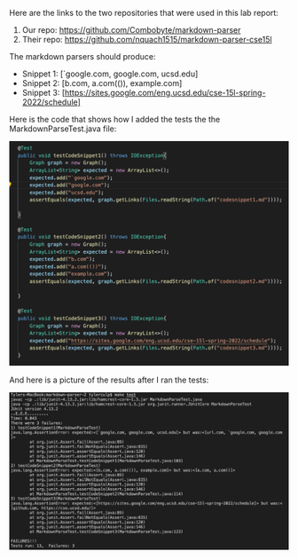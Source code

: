 Here are the links to the two repositories that were used in this lab report:

1. Our repo: https://github.com/Combobyte/markdown-parser
2. Their repo: https://github.com/nquach1515/markdown-parser-cse15l

The markdown parsers should produce:

* Snippet 1: [`google.com, google.com, ucsd.edu]
* Snippet 2: [b.com, a.com(()), example.com]
* Snippet 3: [https://sites.google.com/eng.ucsd.edu/cse-15l-spring-2022/schedule]

Here is the code that shows how I added the tests the the MarkdownParseTest.java file:

![image 1](codeSnippetTestCode.png)

And here is a picture of the results after I ran the tests:

![image 2](codeSnippetsTestResults.png)




